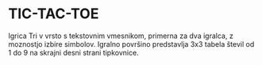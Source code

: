 # TIC-TAC-TOE
Igrica Tri v vrsto s tekstovnim vmesnikom, primerna za dva igralca, z moznostjo izbire simbolov. Igralno površino predstavlja 3x3 tabela števil od 1 do 9 na skrajni desni strani tipkovnice. 

